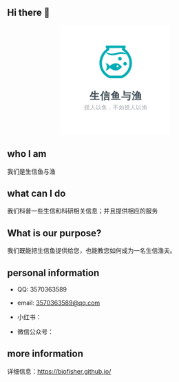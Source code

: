 ## Hi there 👋

<p align="center">
  <img src="./logo/logo_transparent.png" alt="Image" width="50%" height="50%"/>
</p>

## who I am

我们是生信鱼与渔


## what can I do
我们科普一些生信和科研相关信息；并且提供相应的服务


## What is our purpose?

我们既能把生信鱼提供给您，也能教您如何成为一名生信渔夫。


## personal information

- QQ: 3570363589

- email: 3570363589@qq.com

- 小红书：

- 微信公众号：

## more information

详细信息：https://biofisher.github.io/

